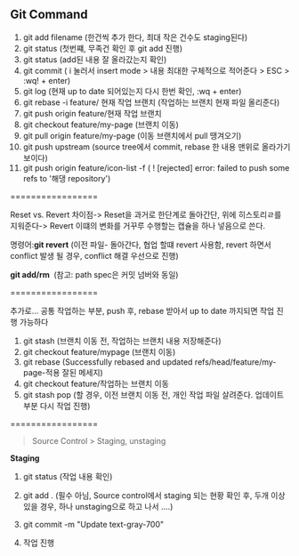 ## Git Command

1. git add filename (한건씩 추가 한다, 최대 작은 건수도 staging된다)
2. git status (첫번쨰, 무족건 확인 후 git add 진행)
3. git status (add된 내용 잘 올라갔는지 확인)
4. git commit ( i 눌러서 insert mode > 내용 최대한 구체적으로 적어준다 > ESC > :wq! + enter)
5. git log (현재 up to date 되어있는지 다시 한번 확인, :wq + enter)
6. git rebase -i feature/ 현재 작업 브랜치 (작업하는 브랜치 현재 파일 올리준다)
7. git push origin feature/현재 작업 브랜치
8. git checkout feature/my-page (브랜치 이동)
9. git pull origin feature/my-page (이동 브랜치에서 pull 땡겨오기)
10. git push upstream (source tree에서 commit, rebase 한 내용 맨위로 올라가기 보이다)
11. git push origin feature/icon-list -f ( ! [rejected] error: failed to push some refs to '해댕 repository')

=================

Reset vs. Revert 차이점-> Reset을 과거로 한단계로 돌아간단, 위에 히스토리ㄹ를 지워준다-> Revert 이떄의 변화를 거꾸루 수행할는 캡슐을 하나 넣음으로 쓴다.

명령어:**git revert** (이전 파일- 돌아간다, 협업 할떄 revert 사용함, revert 하면서 conflict 발생 될 경우, conflict 해결 우선으로 진행)

**git add/rm <path spec>** (참고: path spec은 커밋 넘버와 동일)

=================

추가로... 공통 작업하는 부분, push 후, rebase 받아서 up to date 까지되면 작업 진행 가능하다

1. git stash (브랜치 이동 전, 작업하는 브랜치 내용 저장해준다)
2. git checkout feature/mypage (브랜치 이동)
3. git rebase (Successfully rebased and updated refs/head/feature/my-page-적용 잘된 메세지)
4. git checkout feature/작업하는 브랜치 이동
5. git stash pop (할 경우, 이전 브랜치 이동 전, 개인 작업 파일 살려준다. 업데이트 부분 다시 작업 진행)

=================

> Source Control > Staging, unstaging

**Staging**

1. git status (작업 내용 확인)

2. git add . (필수 아님, Source control에서 staging 되는 현황 확인 후, 두개 이상 있을 경우, 하나 unstaging으로 하고 나서 ....)

3. git commit -m "Update text-gray-700"

4. 작업 진행
